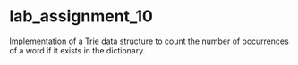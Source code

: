 # lab_assignment_10
Implementation of a Trie data structure to count the number of occurrences of a word if it exists in the dictionary.
